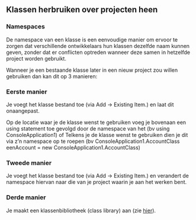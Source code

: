 ## Klassen herbruiken over projecten heen
### Namespaces
De namespace van een klasse is een eenvoudige manier om ervoor te zorgen dat verschillende ontwikkelaars hun klassen dezelfde naam kunnen geven, zonder dat er conflicten optreden wanneer deze samen in hetzelfde project worden gebruikt.


Wanneer je een bestaande klasse later in een nieuw project zou willen gebruiken dan kan dit op 3 manieren:

### Eerste manier

Je voegt het klasse bestand toe (via Add -> Existing Item.) en laat dit onaangepast.

Op de locatie waar je de klasse wenst te gebruiken voeg je bovenaan een using statement toe gevolgd door de namespace van het (bv using ConsoleApplication1) of
Telkens je de klasse wenst te gebruiken dien je dit via z’n namespace op te roepen (bv ConsoleApplication1.AccountClass eenAccount = new ConsoleApplication1.AccountClass)

### Tweede manier

Je voegt het klasse bestand toe (via Add -> Existing Item.) en verandert de namespace hiervan naar die van je project waarin je aan het werken bent.

### Derde manier

Je maakt een klassenbibliotheek (class library) aan (zie [hier](https://www.youtube.com/watch?v=6n-SL8cp8gM)).